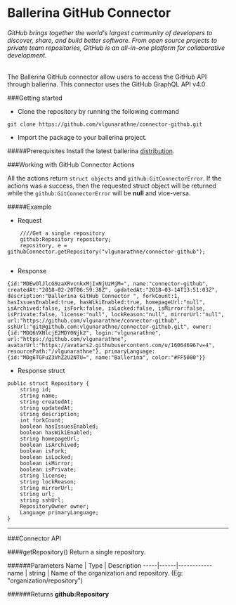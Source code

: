# Ballerina GitHub Connector

###### GitHub brings together the world's largest community of developers to discover, share, and build better software. From open source projects to private team repositories, GitHub is an all-in-one platform for collaborative development.

The Ballerina GitHub connector allow users to access the GitHub API through ballerina. This connector uses the GitHub GraphQL API v4.0

###Getting started

* Clone the repository by running the following command
```
git clone https://github.com/vlgunarathne/connector-github.git
```
* Import the package to your ballerina project.

#####Prerequisites
Install the latest ballerina [distribution](https://ballerinalang.org/).

###Working with GitHub Connector Actions

All the actions return `struct objects` and `github:GitConnectorError`. If the actions was a success, then the requested struct object will be returned while the `github:GitConnectorError` will be **null** and vice-versa.

#####Example
* Request 
```ballerina
    ////Get a single repository
    github:Repository repository;
    repository, e = githubConnector.getRepository("vlgunarathne/connector-github");
    
```
* Response
```
{id:"MDEwOlJlcG9zaXRvcnkxMjIxNjUzMjM=", name:"connector-github", createdAt:"2018-02-20T06:59:38Z", updatedAt:"2018-03-14T13:51:03Z", description:"Ballerina GitHub Connector ", forkCount:1, hasIssuesEnabled:true, hasWikiEnabled:true, homepageUrl:"null", isArchived:false, isFork:false, isLocked:false, isMirror:false, isPrivate:false, license:"null", lockReason:"null", mirrorUrl:"null", url:"https://github.com/vlgunarathne/connector-github", sshUrl:"git@github.com:vlgunarathne/connector-github.git", owner:{id:"MDQ6VXNlcjE2MDY0Njk2", login:"vlgunarathne", url:"https://github.com/vlgunarathne", avatarUrl:"https://avatars2.githubusercontent.com/u/16064696?v=4", resourcePath:"/vlgunarathne"}, primaryLanguage:{id:"MDg6TGFuZ3VhZ2U2NTU=", name:"Ballerina", color:"#FF5000"}}
```

* Response struct
```ballerina
public struct Repository {
    string id;
    string name;
    string createdAt;
    string updatedAt;
    string description;
    int forkCount;
    boolean hasIssuesEnabled;
    boolean hasWikiEnabled;
    string homepageUrl;
    boolean isArchived;
    boolean isFork;
    boolean isLocked;
    boolean isMirror;
    boolean isPrivate;
    string license;
    string lockReason;
    string mirrorUrl;
    string url;
    string sshUrl;
    RepositoryOwner owner;
    Language primaryLanguage;
}
```

***

###Connector API

####getRepository()
Return a single repository.

######Parameters
Name | Type | Description
-----|------|------------
name | string | Name of the organization and repository. (Eg: "organization/repository")

######Returns
**github:Repository**
